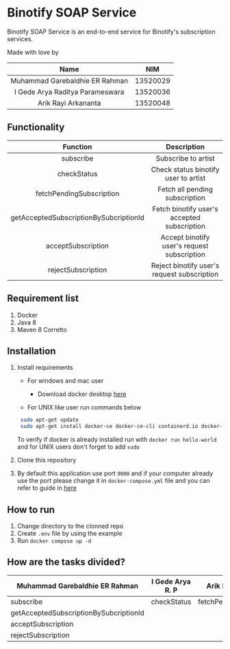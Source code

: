 # Binotify SOAP Service

Binotify SOAP Service is an end-to-end service for Binotify's subscription services.

Made with love by

|              Name              |   NIM    |
| :----------------------------: | :------: |
| Muhammad Garebaldhie ER Rahman | 13520029 |
|        I Gede Arya Raditya Parameswara        | 13520036 |
|      Arik Rayi Arkananta       | 13520048 |

## Functionality
|              Function              |   Description    |
| :----------------------------: | :------: |
|       subscribe          | Subscribe to artist |
|       checkStatus        | Check status binotify user to artist |
|       fetchPendingSubscription    | Fetch all pending subscription |
|       getAcceptedSubscriptionBySubcriptionId | Fetch binotify user's accepted subscription |
|       acceptSubscription        | Accept binotify user's request subscription |
|       rejectSubscription        | Reject binotify user's request subscription |

## Requirement list

1. Docker
2. Java 8
3. Maven 8 Corretto

## Installation

1. Install requirements

   - For windows and mac user

     - Download docker desktop [here](https://www.docker.com/products/docker-desktop/)

   - For UNIX like user run commands below

   ```sh
    sudo apt-get update
    sudo apt-get install docker-ce docker-ce-cli containerd.io docker-compose-plugin
   ```

   To verify if docker is already installed run with `docker run hello-world` and for UNIX users don't forget to add `sudo`

2. Clone this repository
3. By default this application use port `9000` and if your computer already use the port please change it in `docker-compose.yml` file and you can refer to guide in [here](https://docs.docker.com/compose/gettingstarted/)

## How to run

1. Change directory to the clonned repo
2. Create `.env` file by using the example
3. Run `docker compose up -d`

## How are the tasks divided?

| Muhammad Garebaldhie ER Rahman |    I Gede Arya R. P    | Arik Rayi Arkananta        |
| ------------------------------ | :--------------------: | -------------------------- |
| subscribe|checkStatus|fetchPendingSubscription|
| getAcceptedSubscriptionBySubcriptionId|||
| acceptSubscription|||
| rejectSubscription|||

